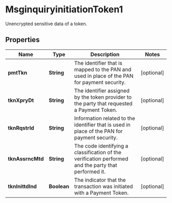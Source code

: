 

# MsginquiryinitiationToken1

Unencrypted sensitive data of a token.

## Properties

| Name | Type | Description | Notes |
|------------ | ------------- | ------------- | -------------|
|**pmtTkn** | **String** | The identifier that is mapped to the PAN and used in place of the PAN for payment security. |  [optional] |
|**tknXpryDt** | **String** | The identifier assigned by the token provider to the party that requested a Payment Token. |  [optional] |
|**tknRqstrId** | **String** | Information related to the identifier that is used in place of the PAN for payment security. |  [optional] |
|**tknAssrncMtd** | **String** | The code identifying a classification of the verification performed and the party that performed it. |  [optional] |
|**tknInittdInd** | **Boolean** | The indicator that the transaction was initiated with a Payment Token. |  [optional] |



